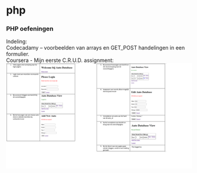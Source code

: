 # php
### PHP oefeningen
Indeling:<br>
Codecadamy – voorbeelden van arrays en GET_POST handelingen  in een formulier.<br>
Coursera - Mijn eerste C.R.U.D. assignment:
![CRUD](./img/crud.jpg)
